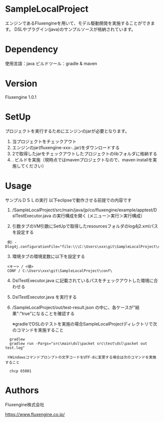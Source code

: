 # SampleLocalProject
エンジンであるFluxengineを用いて、モデル駆動開発を実施することができます。
DSLやプラグイン(java)のサンプルソースが格納されています。

# Dependency
使用言語：java
ビルドツール：gradle & maven

# Version
Fluxengine 1.0.1

# SetUp
プロジェクトを実行するためにエンジンのjarが必要となります。

1. 当プロジェクトをチェックアウト
2. エンジンのjar(fluxengine-xxx-.<version no>.jar)をダウンロードする
3. 2で取得したjarをチェックアウトしたプロジェクトのlibフォルダに格納する
4. . ビルドを実施（現時点ではmavenプロジェクトなので、maven installを実施してください）

# Usage
サンプルＤＳＬの実行
  以下eclipseで動作させる前提での内容です

  1. /SampleLocalProject/src/main/java/jp/co/fluxengine/example/apptest/DslTestExecutor.java の実行構成を開く (メニュー＞実行＞実行構成）

  2. 引数タブのVM引数にSetUpで取得したresourcesフォルダのlog4j2.xmlパスを設定する
   ```
    例）-Dlog4j.configurationFile="file:\\\C:\Users\xxx\git\SampleLocalProject\conf\log4j2.xml"
   ```
  3. 環境タブの環境変数に以下を設定する
   ```
    <キー> / <値>
    CONF / C:\Users\xxx\git\SampleLocalProject\conf\
   ```
  4. DslTestExecutor.java に記載されているパスをチェックアウトした環境に合わせる

  5. DslTestExecutor.java を実行する

  6. /SampleLocalProject/out/test-result.json の中に、各ケースが"結果":"true"になることを確認する

     ※gradleでDSLのテストを実施の場合SampleLocalProjectディレクトリで次のコマンドを実施すること
   ```
     gradlew
     gradlew run -Pargs="src\main\dsl\packet src\test\dsl\packet out test.log"
   ```
     ※Windowsコマンドプロンプトの文字コードをUTF-8に変更する場合は次のコマンドを実施すること
   ```
     chcp 65001

   ```
# Authors
Fluxengine株式会社

https://www.fluxengine.co.jp/
